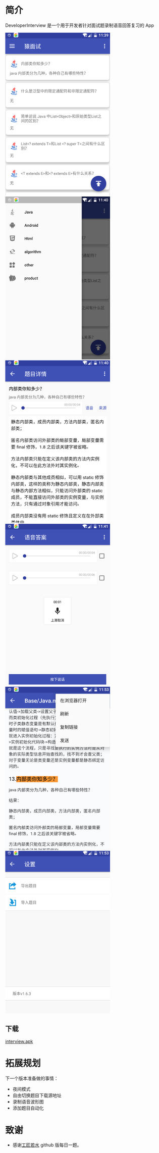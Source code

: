 # 简介

DeveloperInterview 是一个用于开发者针对面试题录制语音回答复习的 App

<div>
    <div style="display:inline;"><img src="images/1.png" width="332"></div>
    <div style="display:inline;"><img src="images/2.png" width="332"></div> 
</div>
<div>
    <div style="display:inline;"><img src="images/3.png" width="332"></div>
    <div style="display:inline;"><img src="images/4.png" width="332"></div> 
</div>
<div>
    <div style="display:inline;"><img src="images/5.png" width="332"></div>
    <div style="display:inline;"><img src="images/6.png" width="332"></div> 
</div> 

## 下载
[interview.apk](https://fir.im/interview)

# 拓展规划

下一个版本准备做的事情：

* 夜间模式
* 自由切换题目下载源地址
* 录制语音波形图
* 添加题目自动化 

# 致谢

- 感谢[工匠若水](https://github.com/TotemsCN/Base/blob/master/Java%20SE/Java.md) github 版每日一题。
